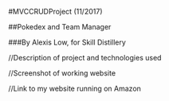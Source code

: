 #MVCCRUDProject (11/2017)

##Pokedex and Team Manager

###By Alexis Low, for Skill Distillery

//Description of project and technologies used

//Screenshot of working website

//Link to my website running on Amazon
